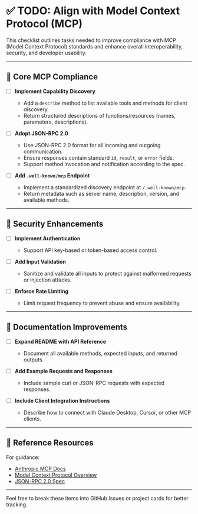 # ✅ TODO: Align with Model Context Protocol (MCP)

This checklist outlines tasks needed to improve compliance with MCP (Model Context Protocol) standards and enhance overall interoperability, security, and developer usability.

---

## 📌 Core MCP Compliance

- [ ] **Implement Capability Discovery**
  - Add a `describe` method to list available tools and methods for client discovery.
  - Return structured descriptions of functions/resources (names, parameters, descriptions).

- [ ] **Adopt JSON-RPC 2.0**
  - Use JSON-RPC 2.0 format for all incoming and outgoing communication.
  - Ensure responses contain standard `id`, `result`, or `error` fields.
  - Support method invocation and notification according to the spec.

- [ ] **Add `.well-known/mcp` Endpoint**
  - Implement a standardized discovery endpoint at `/.well-known/mcp`.
  - Return metadata such as server name, description, version, and available methods.

---

## 🔐 Security Enhancements

- [ ] **Implement Authentication**
  - Support API key-based or token-based access control.

- [ ] **Add Input Validation**
  - Sanitize and validate all inputs to protect against malformed requests or injection attacks.

- [ ] **Enforce Rate Limiting**
  - Limit request frequency to prevent abuse and ensure availability.

---

## 🧾 Documentation Improvements

- [ ] **Expand README with API Reference**
  - Document all available methods, expected inputs, and returned outputs.

- [ ] **Add Example Requests and Responses**
  - Include sample curl or JSON-RPC requests with expected responses.

- [ ] **Include Client Integration Instructions**
  - Describe how to connect with Claude Desktop, Cursor, or other MCP clients.

---

## 🔗 Reference Resources

For guidance:
- [Anthropic MCP Docs](https://docs.anthropic.com/en/docs/agents-and-tools/mcp)
- [Model Context Protocol Overview](https://modelcontextprotocol.io/introduction)
- [JSON-RPC 2.0 Spec](https://www.jsonrpc.org/specification)

---

Feel free to break these items into GitHub Issues or project cards for better tracking.
